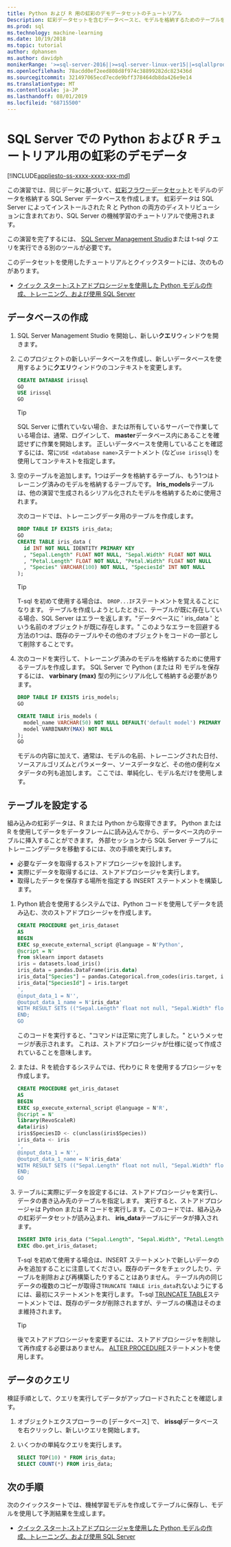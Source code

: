 ```yaml
---
title: Python および R 用の虹彩のデモデータセットのチュートリアル
Description: 虹彩データセットを含むデータベースと、モデルを格納するためのテーブルを作成します。 このデータセットは、R 言語または Python コードを SQL Server ストアドプロシージャにラップする方法を示す演習で使用されます。
ms.prod: sql
ms.technology: machine-learning
ms.date: 10/19/2018
ms.topic: tutorial
author: dphansen
ms.author: davidph
monikerRange: '>=sql-server-2016||>=sql-server-linux-ver15||=sqlallproducts-allversions'
ms.openlocfilehash: 78acdd0ef2eed808d8f974c38899282dc823436d
ms.sourcegitcommit: 321497065ecd7ecde9bff378464db8da426e9e14
ms.translationtype: MT
ms.contentlocale: ja-JP
ms.lasthandoff: 08/01/2019
ms.locfileid: "68715500"
---
```

#  <a name="iris-demo-data-for-python-and-r-tutorials-in-sql-server"></a>SQL Server での Python および R チュートリアル用の虹彩のデモデータ 
[!INCLUDE[appliesto-ss-xxxx-xxxx-xxx-md](../../includes/appliesto-ss-xxxx-xxxx-xxx-md.md)]

この演習では、同じデータに基づいて、[虹彩フラワーデータセット](https://en.wikipedia.org/wiki/Iris_flower_data_set)とモデルのデータを格納する SQL Server データベースを作成します。 虹彩データは SQL Server によってインストールされた R と Python の両方のディストリビューションに含まれており、SQL Server の機械学習のチュートリアルで使用されます。 

この演習を完了するには、 [SQL Server Management Studio](https://docs.microsoft.com/sql/ssms/download-sql-server-management-studio-ssms?view=sql-server-2017)または t-sql クエリを実行できる別のツールが必要です。

このデータセットを使用したチュートリアルとクイックスタートには、次のものがあります。

+  [クイック スタート:ストアドプロシージャを使用した Python モデルの作成、トレーニング、および使用 SQL Server](quickstart-python-train-score-in-tsql.md)

## <a name="create-the-database"></a>データベースの作成

1. SQL Server Management Studio を開始し、新しい**クエリ**ウィンドウを開きます。  

2. このプロジェクトの新しいデータベースを作成し、新しいデータベースを使用するように**クエリ**ウィンドウのコンテキストを変更します。

    ```sql
    CREATE DATABASE irissql
    GO
    USE irissql
    GO
    ```

    > [!TIP] 
    > SQL Server に慣れていない場合、または所有しているサーバーで作業している場合は、通常、ログインして、 **master**データベース内にあることを確認せずに作業を開始します。 正しいデータベースを使用していることを確認するには、常に`USE <database name>`ステートメント (など`use irissql`) を使用してコンテキストを指定します。

3. 空のテーブルを追加します。1つはデータを格納するテーブル、もう1つはトレーニング済みのモデルを格納するテーブルです。 **Iris_models**テーブルは、他の演習で生成されるシリアル化されたモデルを格納するために使用されます。

    次のコードでは、トレーニングデータ用のテーブルを作成します。

    ```sql
    DROP TABLE IF EXISTS iris_data;
    GO
    CREATE TABLE iris_data (
      id INT NOT NULL IDENTITY PRIMARY KEY
      , "Sepal.Length" FLOAT NOT NULL, "Sepal.Width" FLOAT NOT NULL
      , "Petal.Length" FLOAT NOT NULL, "Petal.Width" FLOAT NOT NULL
      , "Species" VARCHAR(100) NOT NULL, "SpeciesId" INT NOT NULL
    );
    ```

    > [!TIP] 
    > T-sql を初めて使用する場合は、 `DROP...IF`ステートメントを覚えることになります。 テーブルを作成しようとしたときに、テーブルが既に存在している場合、SQL Server はエラーを返します。"データベースに ' iris_data ' という名前のオブジェクトが既に存在します。" このようなエラーを回避する方法の1つは、既存のテーブルやその他のオブジェクトをコードの一部として削除することです。

4. 次のコードを実行して、トレーニング済みのモデルを格納するために使用するテーブルを作成します。 SQL Server で Python (または R) モデルを保存するには、 **varbinary (max)** 型の列にシリアル化して格納する必要があります。 

    ```sql
    DROP TABLE IF EXISTS iris_models;
    GO
    
    CREATE TABLE iris_models (
      model_name VARCHAR(50) NOT NULL DEFAULT('default model') PRIMARY KEY,
      model VARBINARY(MAX) NOT NULL
    );
    GO
    ```

    モデルの内容に加えて、通常は、モデルの名前、トレーニングされた日付、ソースアルゴリズムとパラメーター、ソースデータなど、その他の便利なメタデータの列も追加します。 ここでは、単純化し、モデル名だけを使用します。

## <a name="populate-the-table"></a>テーブルを設定する

組み込みの虹彩データは、R または Python から取得できます。 Python または R を使用してデータをデータフレームに読み込んでから、データベース内のテーブルに挿入することができます。 外部セッションから SQL Server テーブルにトレーニングデータを移動するには、次の手順を実行します。

+ 必要なデータを取得するストアドプロシージャを設計します。
+ 実際にデータを取得するには、ストアドプロシージャを実行します。
+ 取得したデータを保存する場所を指定する INSERT ステートメントを構築します。

1. Python 統合を使用するシステムでは、Python コードを使用してデータを読み込む、次のストアドプロシージャを作成します。

    ```sql
    CREATE PROCEDURE get_iris_dataset
    AS
    BEGIN
    EXEC sp_execute_external_script @language = N'Python', 
    @script = N'
    from sklearn import datasets
    iris = datasets.load_iris()
    iris_data = pandas.DataFrame(iris.data)
    iris_data["Species"] = pandas.Categorical.from_codes(iris.target, iris.target_names)
    iris_data["SpeciesId"] = iris.target
    ', 
    @input_data_1 = N'', 
    @output_data_1_name = N'iris_data'
    WITH RESULT SETS (("Sepal.Length" float not null, "Sepal.Width" float not null, "Petal.Length" float not null, "Petal.Width" float not null, "Species" varchar(100) not null, "SpeciesId" int not null));
    END;
    GO
    ```

    このコードを実行すると、"コマンドは正常に完了しました。" というメッセージが表示されます。 これは、ストアドプロシージャが仕様に従って作成されていることを意味します。

2. または、R を統合するシステムでは、代わりに R を使用するプロシージャを作成します。

    ```sql
    CREATE PROCEDURE get_iris_dataset
    AS
    BEGIN
    EXEC sp_execute_external_script @language = N'R', 
    @script = N'
    library(RevoScaleR)
    data(iris)
    iris$SpeciesID <- c(unclass(iris$Species))
    iris_data <- iris
    ', 
    @input_data_1 = N'', 
    @output_data_1_name = N'iris_data'
    WITH RESULT SETS (("Sepal.Length" float not null, "Sepal.Width" float not null, "Petal.Length" float not null, "Petal.Width" float not null, "Species" varchar(100) not null, "SpeciesId" int not null));
    END;
    GO
    ```

3. テーブルに実際にデータを設定するには、ストアドプロシージャを実行し、データの書き込み先のテーブルを指定します。 実行すると、ストアドプロシージャは Python または R コードを実行します。このコードでは、組み込みの虹彩データセットが読み込まれ、 **iris_data**テーブルにデータが挿入されます。

    ```sql
    INSERT INTO iris_data ("Sepal.Length", "Sepal.Width", "Petal.Length", "Petal.Width", "Species", "SpeciesId")
    EXEC dbo.get_iris_dataset;
    ```

    T-sql を初めて使用する場合は、INSERT ステートメントで新しいデータのみを追加することに注意してください。既存のデータをチェックしたり、テーブルを削除および再構築したりすることはありません。 テーブル内の同じデータの複数のコピーが取得さ`TRUNCATE TABLE iris_data`れないようにするには、最初にステートメントを実行します。 T-sql [TRUNCATE TABLE](https://docs.microsoft.com/sql/t-sql/statements/truncate-table-transact-sql)ステートメントでは、既存のデータが削除されますが、テーブルの構造はそのまま維持されます。

    > [!TIP]
    > 後でストアドプロシージャを変更するには、ストアドプロシージャを削除して再作成する必要はありません。 [ALTER PROCEDURE](https://docs.microsoft.com/sql/t-sql/statements/alter-procedure-transact-sql)ステートメントを使用します。 


## <a name="query-the-data"></a>データのクエリ

検証手順として、クエリを実行してデータがアップロードされたことを確認します。

1. オブジェクトエクスプローラーの [データベース] で、 **irissql**データベースを右クリックし、新しいクエリを開始します。

2. いくつかの単純なクエリを実行します。

    ```sql
    SELECT TOP(10) * FROM iris_data;
    SELECT COUNT(*) FROM iris_data;
    ```

## <a name="next-steps"></a>次の手順

次のクイックスタートでは、機械学習モデルを作成してテーブルに保存し、モデルを使用して予測結果を生成します。

+ [クイック スタート:ストアドプロシージャを使用した Python モデルの作成、トレーニング、および使用 SQL Server](quickstart-python-train-score-in-tsql.md)
